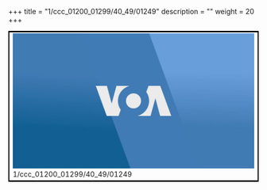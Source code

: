 +++
title = "1/ccc_01200_01299/40_49/01249"
description = ""
weight = 20
+++

<table style="border:2px solid black;max-width:800px;max-height:800px;" 
><tr><td>
<img class="center-fit-jpg"
src="/jpg_/aaa_20190430_NxaOmWaI8sI_01248.jpg">
1/ccc_01200_01299/40_49/01249
</img></td></tr></table>
